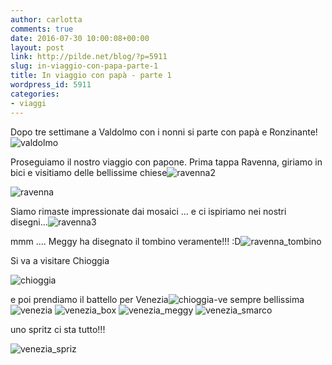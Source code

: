 ```yaml
---
author: carlotta
comments: true
date: 2016-07-30 10:00:08+00:00
layout: post
link: http://pilde.net/blog/?p=5911
slug: in-viaggio-con-papa-parte-1
title: In viaggio con papà - parte 1
wordpress_id: 5911
categories:
- viaggi
---
```


Dopo tre settimane a Valdolmo con i nonni si parte con papà e Ronzinante!![valdolmo](http://pilde.net/blog/wp-content/uploads/2016/09/valdolmo.png)

Proseguiamo il nostro viaggio con papone. Prima tappa Ravenna, giriamo in bici e visitiamo delle bellissime chiese![ravenna2](http://pilde.net/blog/wp-content/uploads/2016/09/ravenna2.jpg)

![ravenna](http://pilde.net/blog/wp-content/uploads/2016/09/ravenna.jpg)

Siamo rimaste impressionate dai mosaici ... e ci ispiriamo nei nostri disegni...![ravenna3](http://pilde.net/blog/wp-content/uploads/2016/09/ravenna3.jpg)

mmm .... Meggy ha disegnato il tombino veramente!!! :D![ravenna_tombino](http://pilde.net/blog/wp-content/uploads/2016/09/ravenna_tombino.jpg)

Si va a visitare Chioggia

![chioggia](http://pilde.net/blog/wp-content/uploads/2016/09/chioggia.jpg)

e poi prendiamo il battello per Venezia![chioggia-ve](http://pilde.net/blog/wp-content/uploads/2016/09/chioggia-VE.png) sempre bellissima![venezia](http://pilde.net/blog/wp-content/uploads/2016/09/venezia.jpg) ![venezia_box](http://pilde.net/blog/wp-content/uploads/2016/09/venezia_box.png) ![venezia_meggy](http://pilde.net/blog/wp-content/uploads/2016/09/venezia_meggy.png) ![venezia_smarco](http://pilde.net/blog/wp-content/uploads/2016/09/venezia_smarco.png)

uno spritz ci sta tutto!!!

![venezia_spriz](http://pilde.net/blog/wp-content/uploads/2016/09/venezia_spriz.jpg)
